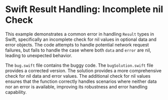 # Swift Result Handling: Incomplete nil Check

This example demonstrates a common error in handling `Result` types in Swift, specifically an incomplete check for nil values in optional data and error objects.  The code attempts to handle potential network request failures, but fails to handle the case where both `data` and `error` are nil, leading to unexpected behavior.

The `bug.swift` file contains the buggy code. The `bugSolution.swift` file provides a corrected version. The solution provides a more comprehensive check for nil data and error values. The additional check for nil values ensures that the function correctly handles scenarios where neither data nor an error is available, improving its robustness and error handling capability.
